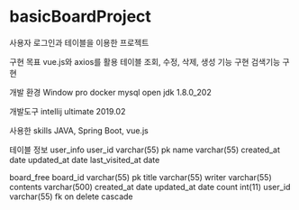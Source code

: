 # basicBoardProject
사용자 로그인과 테이블을 이용한 프로젝트

구현 목표
vue.js와 axios를 활용
테이블 조회, 수정, 삭제, 생성 기능 구현
검색기능 구현

개발 환경
Window pro
docker mysql
open jdk 1.8.0_202

개발도구 
intellij ultimate 2019.02

사용한 skills
JAVA, Spring Boot, vue.js

테이블 정보 
user_info
  user_id varchar(55) pk
  name varchar(55)
  created_at date
  updated_at date
  last_visited_at date

board_free
  board_id varchar(55) pk
  title varchar(55)
  writer varchar(55)
  contents varchar(500)
  created_at date
  updated_at date
  count int(11)
  user_id varchar(55) fk on delete cascade
